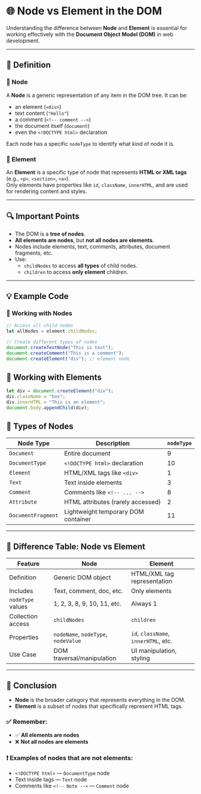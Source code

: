 # 🌐 Node vs Element in the DOM

Understanding the difference between **Node** and **Element** is essential for working effectively with the **Document Object Model (DOM)** in web development.

---

## 📘 Definition

### 🔹 Node
A **Node** is a generic representation of any item in the DOM tree. It can be:
- an element (`<div>`)
- text content (`"Hello"`)
- a comment (`<!-- comment -->`)
- the document itself (`document`)
- even the `<!DOCTYPE html>` declaration

Each node has a specific `nodeType` to identify what kind of node it is.

### 🔸 Element
An **Element** is a specific type of node that represents **HTML or XML tags** (e.g., `<p>`, `<section>`, `<a>`).  
Only elements have properties like `id`, `className`, `innerHTML`, and are used for rendering content and styles.

---

## 🔍 Important Points

- The DOM is a **tree of nodes**.
- **All elements are nodes**, but **not all nodes are elements**.
- Nodes include elements, text, comments, attributes, document fragments, etc.
- Use:
  - `childNodes` to access **all types** of child nodes.
  - `children` to access **only element** children.

---

## 💡 Example Code

### 🔹 Working with Nodes

```js
// Access all child nodes
let allNodes = element.childNodes;

// Create different types of nodes
document.createTextNode("This is text");
document.createComment("This is a comment");
document.createElement("div"); // element node
```

## 🔸 Working with Elements
```js
let div = document.createElement("div");
div.className = "box";
div.innerHTML = "This is an element";
document.body.appendChild(div);
```
## 🧩 Types of Nodes

| Node Type          | Description                          | `nodeType` |
|--------------------|--------------------------------------|------------|
| `Document`         | Entire document                      | 9          |
| `DocumentType`     | `<!DOCTYPE html>` declaration        | 10         |
| `Element`          | HTML/XML tags like `<div>`           | 1          |
| `Text`             | Text inside elements                 | 3          |
| `Comment`          | Comments like `<!-- ... -->`         | 8          |
| `Attribute`        | HTML attributes (rarely accessed)    | 2          |
| `DocumentFragment` | Lightweight temporary DOM container  | 11         |

---

## 🔄 Difference Table: Node vs Element

| Feature            | Node                                  | Element                               |
|--------------------|----------------------------------------|----------------------------------------|
| Definition         | Generic DOM object                    | HTML/XML tag representation            |
| Includes           | Text, comment, doc, etc.              | Only elements                          |
| `nodeType` values  | 1, 2, 3, 8, 9, 10, 11, etc.            | Always 1                               |
| Collection access  | `childNodes`                          | `children`                             |
| Properties         | `nodeName`, `nodeType`, `nodeValue`  | `id`, `className`, `innerHTML`, etc.   |
| Use Case           | DOM traversal/manipulation            | UI manipulation, styling               |

---

## 🧠 Conclusion

- **Node** is the broader category that represents everything in the DOM.
- **Element** is a subset of nodes that specifically represent HTML tags.

### ✅ Remember:
- ✅ **All elements are nodes**
- ❌ **Not all nodes are elements**

### ❗ Examples of nodes that are **not elements**:
- `<!DOCTYPE html>` — `DocumentType` node  
- Text inside tags — `Text` node  
- Comments like `<!-- Note -->` — `Comment` node  
